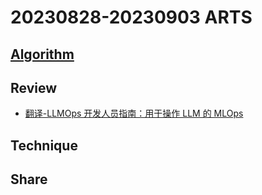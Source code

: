 # 20230828-20230903 ARTS

## [Algorithm](Algorithm/)

## Review

- [翻译-LLMOps 开发人员指南：用于操作 LLM 的 MLOps](https://www.wangyiyang.cc/2023/08/30/llmops-operationalizing-llms-at-scale/)


## Technique


## Share
